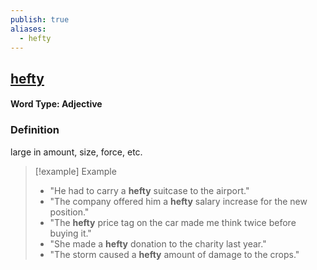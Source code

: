 ```yaml
---
publish: true
aliases:
  - hefty
---
```


## [hefty](https://dictionary.cambridge.org/dictionary/english/hefty)
#### Word Type: Adjective
### Definition
large in amount, size, force, etc.

> [!example] Example
> 
> - "He had to carry a **hefty** suitcase to the airport."
> - "The company offered him a **hefty** salary increase for the new position."
> - "The **hefty** price tag on the car made me think twice before buying it."
> - "She made a **hefty** donation to the charity last year."
> - "The storm caused a **hefty** amount of damage to the crops." 

